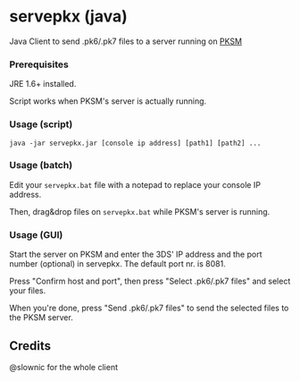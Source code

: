 # servepkx (java)

Java Client to send .pk6/.pk7 files to a server running on [PKSM](https://github.com/BernardoGiordano/PKSM)

### Prerequisites

JRE 1.6+ installed.

Script works when PKSM's server is actually running.

### Usage (script)

```
java -jar servepkx.jar [console ip address] [path1] [path2] ...
```

### Usage (batch)

Edit your `servepkx.bat` file with a notepad to replace your console IP address.

Then, drag&drop files on `servepkx.bat` while PKSM's server is running.

### Usage (GUI)


Start the server on PKSM and enter the 3DS' IP address and the port number (optional) in servepkx. The default port nr. is 8081.

Press "Confirm host and port", then press "Select .pk6/.pk7 files" and select your files.

When you're done, press "Send .pk6/.pk7 files" to send the selected files to the PKSM server.

## Credits

@slownic for the whole client
